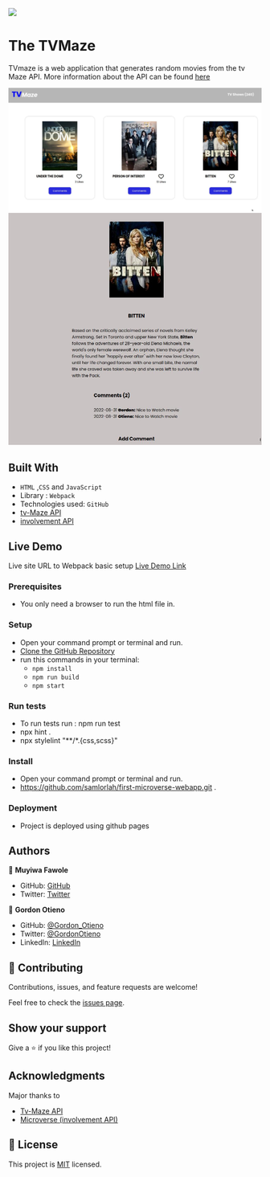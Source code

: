 ![](https://img.shields.io/badge/Microverse-blueviolet)

# The TVMaze
TVmaze is a web application that generates random movies from the tv Maze API. More information about the API can be found [here](https://www.tvmaze.com/api)

![HomePage](./src/assets/home.jpg)
![CommetPage](./src/assets/comment.jpg)

## Built With

- `HTML` ,`CSS` and `JavaScript`
- Library : `Webpack`
- Technologies used: `GitHub`
- [tv-Maze API](https://www.tvmaze.com/api)                                                                                       
- [involvement API](https://www.notion.so/microverse/Involvement-API-869e60b5ad104603aa6db59e08150270)                                                                                                                         

## Live Demo
Live site URL to Webpack basic setup
[Live Demo Link]()

### Prerequisites

- You only need a browser to run the html file in.

### Setup

- Open your command prompt or terminal and run.
- [Clone the GitHub Repository](https://github.com/samlorlah/first-microverse-webapp.git)
- run this commands in your terminal:
     - `npm install`
     - `npm run build`
     - `npm start`
                                                                                                                                    
### Run tests

- To run tests run : npm run test
- npx hint .
- npx stylelint "**/*.{css,scss}"                                
                                                                                                                               
                                                                                                                                    
### Install

- Open your command prompt or terminal and run.
- https://github.com/samlorlah/first-microverse-webapp.git .

### Deployment

- Project is deployed using github pages

## Authors
👤 **Muyiwa Fawole**

- GitHub: [GitHub](https://github.com/samlorlah)
- Twitter: [Twitter](https://twitter.com/samlorlah)


👤 **Gordon Otieno**

- GitHub: [@Gordon_Otieno ](https://github.com/GordonOtieno)
- Twitter: [@GordonOtieno](https://twitter.com/gordonotieno)
- LinkedIn: [LinkedIn](https://www.linkedin.com/in/gordon-otieno-612b98184/)

## 🤝 Contributing

Contributions, issues, and feature requests are welcome!

Feel free to check the [issues page](https://github.com/samlorlah/first-microverse-webapp/issues).

## Show your support

Give a ⭐️ if you like this project!

## Acknowledgments
Major thanks to 
- [Tv-Maze API](https://www.tvmaze.com/api)                                                                                       
- [Microverse (involvement API)](https://www.notion.so/microverse/Involvement-API-869e60b5ad104603aa6db59e08150270)   


## 📝 License

This project is [MIT](./MIT.md) licensed.
